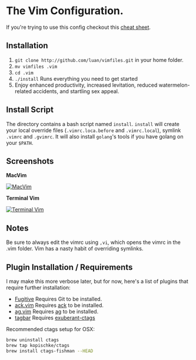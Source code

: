# The Vim Configuration.

If you're trying to use this config checkout this [cheat sheet](https://github.com/luan/vimfiles/wiki/Luan's-Vim-Cheat-Sheet).

## Installation

1. `git clone http://github.com/luan/vimfiles.git` in your home folder.
2. `mv vimfiles .vim`
3. `cd .vim`
4. `./install` Runs everything you need to get started
5. Enjoy enhanced productivity, increased levitation, reduced watermelon-related accidents, and startling sex appeal.

## Install Script

The directory contains a bash script named `install`. `install` will create your local override files (`.vimrc.loca.before` and `.vimrc.local`), symlink `.vimrc` and `.gvimrc`.
It will also install `golang`'s tools if you have golang on your `$PATH`.

## Screenshots

**MacVim**

[![MacVim](https://github.com/luan/vimfiles/raw/master/screenshots/mvim.png)](https://github.com/luan/vimfiles/raw/master/screenshots/mvim.png)

**Terminal Vim**

[![Terminal Vim](https://github.com/luan/vimfiles/raw/master/screenshots/vim.png)](https://github.com/luan/vimfiles/raw/master/screenshots/vim.png)

## Notes

Be sure to always edit the vimrc using `,vi`, which opens the vimrc in the .vim folder. Vim has a nasty habit of overriding symlinks.

## Plugin Installation / Requirements

I may make this more verbose later, but for now, here's a list of plugins that require further installation:

 * [Fugitive](https://github.com/tpope/vim-fugitive) Requires Git to be installed.
 * [ack.vim](https://github.com/mileszs/ack.vim) Requires [ack](http://betterthangrep.com/) to be installed.
 * [ag.vim](https://github.com/rking/ag.vim) Requires [ag](https://github.com/ggreer/the_silver_searcher) to be installed.
 * [tagbar](https://github.com/majutsushi/tagbar) Requires [exuberant-ctags](https://github.com/fishman/ctags)


Recommended ctags setup for OSX:

```bash
brew uninstall ctags
brew tap kopischke/ctags
brew install ctags-fishman --HEAD
```

